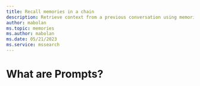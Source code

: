 ```yaml
---
title: Recall memories in a chain
description: Retrieve context from a previous conversation using memories in prompt chains
author: mabolan
ms.topic: memories
ms.author: mabolan
ms.date: 05/21/2023
ms.service: mssearch
---
```

# What are Prompts?
